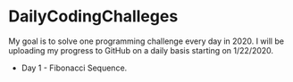 # DailyCodingChalleges
My goal is to solve one programming challenge every day in 2020. I will be uploading my progress to GitHub on a daily basis starting on 1/22/2020.

* Day 1 - Fibonacci Sequence.
